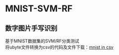 # MNIST-SVM-RF
## 数字图片手写识别
基于MNIST数据集的SVM/RF分类测试<br>
将ubyte文件转换为csv的代码及文件下载：[mnist in csv](https://pjreddie.com/projects/mnist-in-csv/)
